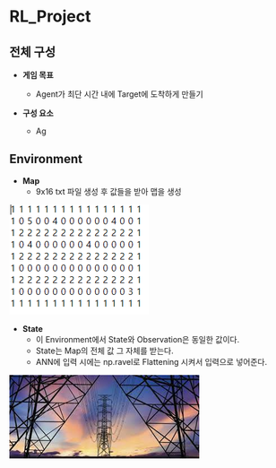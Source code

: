 # RL_Project

## 전체 구성
- **게임 목표**
  - Agent가 최단 시간 내에 Target에 도착하게 만들기

- **구성 요소**
  - Ag
 
## Environment
- **Map**
  - 9x16 txt 파일 생성 후 값들을 받아 맵을 생성<br/>

![poster](./916.png)

- **State**
  - 이 Environment에서 State와 Observation은 동일한 값이다.
  - State는 Map의 전체 값 그 자체를 받는다.
  - ANN에 입력 시에는 np.ravel로 Flattening 시켜서 입력으로 넣어준다.


![poster](./gg.jpg)
